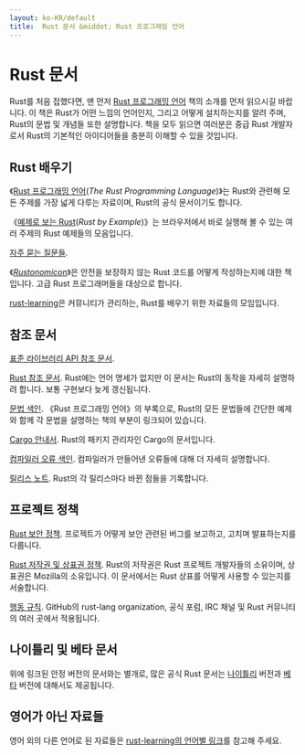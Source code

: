 ```yaml
---
layout: ko-KR/default
title:  Rust 문서 &middot; Rust 프로그래밍 언어
---
```


# Rust 문서

Rust를 처음 접했다면, 맨 먼저 [Rust 프로그래밍 언어][book] 책의 소개를 먼저 읽으시길 바랍니다.
이 책은 Rust가 어떤 느낌의 언어인지, 그리고 어떻게 설치하는지를 알려 주며, Rust의 문법 및 개념들 또한 설명합니다.
책을 모두 읽으면 여러분은 중급 Rust 개발자로서 Rust의 기본적인 아이디어들을 충분히 이해할 수 있을 것입니다.

## Rust 배우기

《[Rust 프로그래밍 언어][book](<i lang="en">The Rust Programming Language</i>)》는
Rust와 관련해 모든 주제를 가장 넓게 다루는 자료이며, Rust의 공식 문서이기도 합니다.

《[예제로 보는 Rust][rbe](<i lang="en">Rust by Example</i>)》는
브라우저에서 바로 실행해 볼 수 있는 여러 주제의 Rust 예제들의 모음입니다.

[자주 묻는 질문들][faq].

《<i lang="en">[Rustonomicon][nomicon]</i>》은
안전을 보장하지 않는 Rust 코드를 어떻게 작성하는지에 대한 책입니다.
고급 Rust 프로그래머들을 대상으로 합니다.

[rust-learning]은 커뮤니티가 관리하는, Rust를 배우기 위한 자료들의 모임입니다.

[book]: https://doc.rust-lang.org/book/
[rbe]: http://rustbyexample.com
[faq]: faq.html
[nomicon]: https://doc.rust-lang.org/nomicon/
[rust-learning]: https://github.com/ctjhoa/rust-learning

## 참조 문서

[표준 라이브러리 API 참조 문서][api].

[Rust 참조 문서][ref].
Rust에는 언어 명세가 없지만 이 문서는 Rust의 동작을 자세히 설명하려 합니다.
보통 구현보다 늦게 갱신됩니다.

[문법 색인][syn].
《Rust 프로그래밍 언어》의 부록으로, Rust의 모든 문법들에 간단한 예제와 함께 각 문법을 설명하는 책의 부분이 링크되어 있습니다.

[Cargo 안내서][cargo].
Rust의 패키지 관리자인 Cargo의 문서입니다.

[컴파일러 오류 색인][err].
컴파일러가 만들어낸 오류들에 대해 더 자세히 설명합니다.

[릴리스 노트][release_notes].
Rust의 각 릴리스마다 바뀐 점들을 기록합니다.

[api]: https://doc.rust-lang.org/std/
[syn]: https://doc.rust-lang.org/book/syntax-index.html
[ref]: https://doc.rust-lang.org/reference.html
[cargo]: http://doc.crates.io/guide.html
[err]: https://doc.rust-lang.org/error-index.html
[release_notes]: https://github.com/rust-lang/rust/blob/stable/RELEASES.md

## 프로젝트 정책

[Rust 보안 정책][security].
프로젝트가 어떻게 보안 관련된 버그를 보고하고, 고치며 발표하는지를 다룹니다.

[Rust 저작권 및 상표권 정책][legal].
Rust의 저작권은 Rust 프로젝트 개발자들의 소유이며, 상표권은 Mozilla의 소유입니다.
이 문서에서는 Rust 상표를 어떻게 사용할 수 있는지를 서술합니다.

[행동 규칙][coc].
GitHub의 rust-lang organization, 공식 포럼, IRC 채널 및 Rust 커뮤니티의 여러 곳에서 적용됩니다.

[security]: security.html
[legal]: legal.html
[coc]: https://www.rust-lang.org/conduct.html

## 나이틀리 및 베타 문서

위에 링크된 안정 버전의 문서와는 별개로, 많은 공식 Rust 문서는 [나이틀리][nightly] 버전과 [베타][beta] 버전에 대해서도 제공됩니다.

[nightly]: https://doc.rust-lang.org/nightly/
[beta]: https://doc.rust-lang.org/beta/

## 영어가 아닌 자료들

영어 외의 다른 언어로 된 자료들은 [rust-learning의 언어별 링크][locale]를 참고해 주세요.

[locale]: https://github.com/ctjhoa/rust-learning#locale-links
